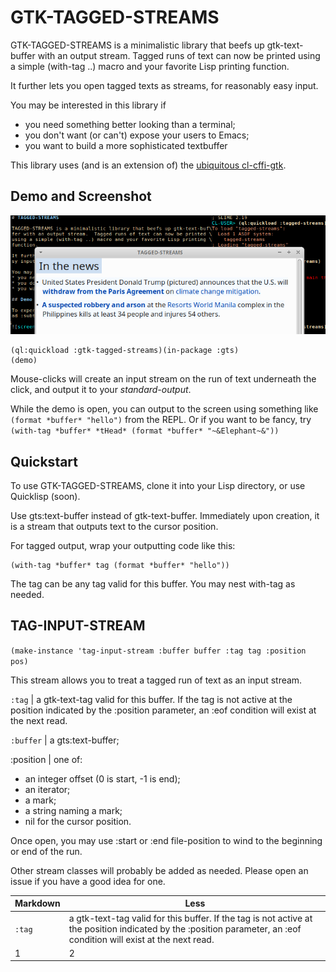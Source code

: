 # GTK-TAGGED-STREAMS

GTK-TAGGED-STREAMS is a minimalistic library that beefs up gtk-text-buffer with an output stream.  Tagged runs of text can now be printed using a simple (with-tag ..) macro and your favorite Lisp printing function.

It further lets you open tagged texts as streams, for reasonably easy input.

You may be interested in this library if 
* you need something better looking than a terminal;
* you don't want (or can't) expose your users to Emacs;
* you want to build a more sophisticated textbuffer

This library uses (and is an extension of) the [ubiquitous cl-cffi-gtk](https://github.com/crategus/cl-cffi-gtk).

## Demo and Screenshot

![screenshot](Screenshot.png?raw=true) 

```
(ql:quickload :gtk-tagged-streams)(in-package :gts)
(demo)
```

Mouse-clicks will create an input stream on the run of text underneath the click, and output it to your *standard-output*.

While the demo is open, you can output to the screen using something like `(format *buffer* "hello")` from the REPL.  Or if you want to be fancy, try `(with-tag *buffer* *tHead* (format *buffer* "~&Elephant~&"))`


## Quickstart

To use GTK-TAGGED-STREAMS, clone it into your Lisp directory, or use Quicklisp (soon).

Use gts:text-buffer instead of gtk-text-buffer.  Immediately upon creation, it is a stream that outputs text to the cursor position.

For tagged output, wrap your outputting code like this:
```
(with-tag *buffer* tag (format *buffer* "hello"))
```
The tag can be any tag valid for this buffer.  You may nest with-tag as needed.

## TAG-INPUT-STREAM

`(make-instance 'tag-input-stream :buffer buffer :tag tag :position pos)`

This stream allows you to treat a tagged run of text as an input stream. 

`:tag` | a gtk-text-tag valid for this buffer.  If the tag is not active at the position indicated by the :position parameter, an :eof condition will exist at the next read. 

`:buffer` | a gts:text-buffer; 
 
 :position | one of:
- an integer offset (0 is start, -1 is end);
- an iterator;
- a mark;
- a string naming a mark;
- nil for the cursor position. 

Once open, you may use :start or :end file-position to wind to the beginning or end of the run.

Other stream classes will probably be added as needed.  Please open an issue if you have a good idea for one.

Markdown | Less 
--- | --- 
`:tag` | a gtk-text-tag valid for this buffer.  If the tag is not active at the position indicated by the :position parameter, an :eof condition will exist at the next read. 
1 | 2 
